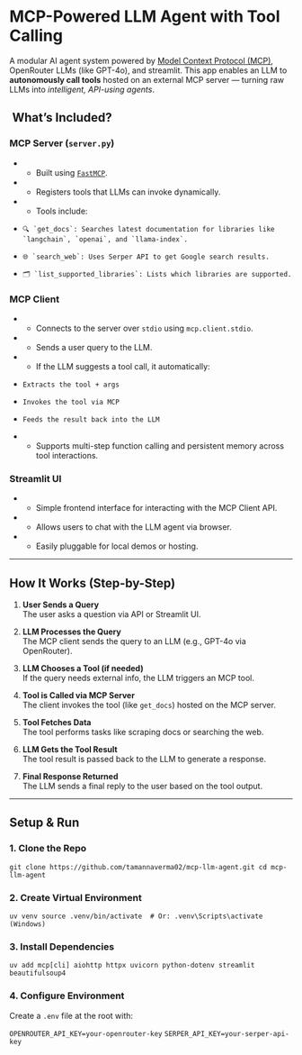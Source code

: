 # MCP-Powered LLM Agent with Tool Calling

A modular AI agent system powered by [Model Context Protocol (MCP)](https://modelcontext.org/), OpenRouter LLMs (like GPT-4o), and streamlit. This app enables an LLM to **autonomously call tools** hosted on an external MCP server — turning raw LLMs into _intelligent, API-using agents_.


##  What’s Included?

### MCP Server (`server.py`)

* *   Built using [`FastMCP`](https://github.com/modelcontext/mcp).   
* *   Registers tools that LLMs can invoke dynamically. 
* *   Tools include:
  
*     🔍 `get_docs`: Searches latest documentation for libraries like `langchain`, `openai`, and `llama-index`.   
*     🌐 `search_web`: Uses Serper API to get Google search results. 
*     🗂 `list_supported_libraries`: Lists which libraries are supported.
   

### MCP Client

* *   Connects to the server over `stdio` using `mcp.client.stdio`.
* *   Sends a user query to the LLM.
* *   If the LLM suggests a tool call, it automatically:
*     Extracts the tool + args   
*     Invokes the tool via MCP 
*     Feeds the result back into the LLM   
* *   Supports multi-step function calling and persistent memory across tool interactions.


### Streamlit UI 

* *   Simple frontend interface for interacting with the MCP Client API.
* *   Allows users to chat with the LLM agent via browser.
* *   Easily pluggable for local demos or hosting.


* * *

## How It Works (Step-by-Step)

1.  **User Sends a Query**  
    The user asks a question via API or Streamlit UI.

2.  **LLM Processes the Query**  
    The MCP client sends the query to an LLM (e.g., GPT-4o via OpenRouter).
   
3.  **LLM Chooses a Tool (if needed)**  
    If the query needs external info, the LLM triggers an MCP tool.
    
4.  **Tool is Called via MCP Server**  
    The client invokes the tool (like `get_docs`) hosted on the MCP server.
    
5.  **Tool Fetches Data**  
   The tool performs tasks like scraping docs or searching the web.
   
6.  **LLM Gets the Tool Result**  
   The tool result is passed back to the LLM to generate a response.

7.  **Final Response Returned**  
    The LLM sends a final reply to the user based on the tool output.

* * *

## Setup & Run

### 1\. Clone the Repo

`git clone https://github.com/tamannaverma02/mcp-llm-agent.git cd mcp-llm-agent`

### 2\. Create Virtual Environment

`uv venv source .venv/bin/activate  # Or: .venv\Scripts\activate (Windows)`

### 3\. Install Dependencies

`uv add mcp[cli] aiohttp httpx uvicorn python-dotenv streamlit beautifulsoup4`


### 4\. Configure Environment

Create a `.env` file at the root with:

`OPENROUTER_API_KEY=your-openrouter-key`
`SERPER_API_KEY=your-serper-api-key`
